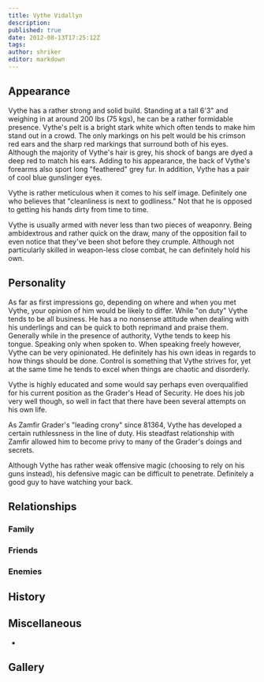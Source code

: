 ```yaml
---
title: Vythe Vidallyn
description:
published: true
date: 2012-08-13T17:25:12Z
tags:
author: shriker
editor: markdown
---
```


Appearance
----------

Vythe has a rather strong and solid build. Standing at a tall 6'3" and weighing in at around 200 lbs (75 kgs), he can be a rather formidable presence. Vythe's pelt is a bright stark white which often tends to make him stand out in a crowd. The only markings on his pelt would be his crimson red ears and the sharp red markings that surround both of his eyes. Although the majority of Vythe's hair is grey, his shock of bangs are dyed a deep red to match his ears. Adding to his appearance, the back of Vythe's forearms also sport long "feathered" grey fur. In addition, Vythe has a pair of cool blue gunslinger eyes.

Vythe is rather meticulous when it comes to his self image. Definitely one who believes that "cleanliness is next to godliness." Not that he is opposed to getting his hands dirty from time to time.

Vythe is usually armed with never less than two pieces of weaponry. Being ambidextrous and rather quick on the draw, many of the opposition fail to even notice that they've been shot before they crumple. Although not particularly skilled in weapon-less close combat, he can definitely hold his own.

Personality
-----------

As far as first impressions go, depending on where and when you met Vythe, your opinion of him would be likely to differ. While "on duty" Vythe tends to be all business. He has a no nonsense attitude when dealing with his underlings and can be quick to both reprimand and praise them. Generally while in the presence of authority, Vythe tends to keep his tongue. Speaking only when spoken to. When speaking freely however, Vythe can be very opinionated. He definitely has his own ideas in regards to how things should be done. Control is something that Vythe strives for, yet at the same time he tends to excel when things are chaotic and disorderly.

Vythe is highly educated and some would say perhaps even overqualified for his current position as the Grader's Head of Security. He does his job very well though, so well in fact that there have been several attempts on his own life.

As Zamfir Grader's "leading crony" since 81364, Vythe has developed a certain ruthlessness in the line of duty. His steadfast relationship with Zamfir allowed him to become privy to many of the Grader's doings and secrets.

Although Vythe has rather weak offensive magic (choosing to rely on his guns instead), his defensive magic can be difficult to penetrate. Definitely a good guy to have watching your back.

Relationships
-------------

### Family

### Friends

### Enemies

History
-------

Miscellaneous
-------------

-

Gallery
-------